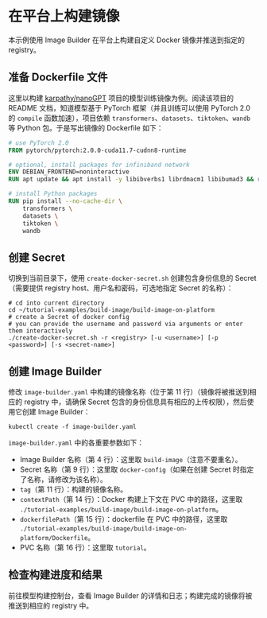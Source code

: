 # 在平台上构建镜像

本示例使用 Image Builder 在平台上构建自定义 Docker 镜像并推送到指定的 registry。

## 准备 Dockerfile 文件

这里以构建 [karpathy/nanoGPT](https://github.com/karpathy/nanoGPT) 项目的模型训练镜像为例。阅读该项目的 README 文档，知道模型基于 PyTorch 框架（并且训练可以使用 PyTorch 2.0 的 `compile` 函数加速），项目依赖 `transformers`、`datasets`、`tiktoken`、`wandb` 等 Python 包。于是写出镜像的 Dockerfile 如下：

```dockerfile
# use PyTorch 2.0
FROM pytorch/pytorch:2.0.0-cuda11.7-cudnn8-runtime

# optional, install packages for infiniband network
ENV DEBIAN_FRONTEND=noninteractive
RUN apt update && apt install -y libibverbs1 librdmacm1 libibumad3 && rm -rf /var/lib/apt/lists/*

# install Python packages
RUN pip install --no-cache-dir \
    transformers \
    datasets \
    tiktoken \
    wandb
```

## 创建 Secret

切换到当前目录下，使用 `create-docker-secret.sh` 创建包含身份信息的 Secret（需要提供 registry host、用户名和密码，可选地指定 Secret 的名称）：

```shell
# cd into current directory
cd ~/tutorial-examples/build-image/build-image-on-platform
# create a Secret of docker config
# you can provide the username and password via arguments or enter them interactively
./create-docker-secret.sh -r <registry> [-u <username>] [-p <password>] [-s <secret-name>]
```

## 创建 Image Builder

修改 `image-builder.yaml` 中构建的镜像名称（位于第 11 行）（镜像将被推送到相应的 registry 中，请确保 Secret 包含的身份信息具有相应的上传权限），然后使用它创建 Image Builder：

```shell
kubectl create -f image-builder.yaml
```

`image-builder.yaml` 中的各重要参数如下：

* Image Builder 名称（第 4 行）：这里取 `build-image`（注意不要重名）。
* Secret 名称（第 9 行）：这里取 `docker-config`（如果在创建 Secret 时指定了名称，请修改为该名称）。
* `tag`（第 11 行）：构建的镜像名称。
* `contextPath`（第 14 行）：Docker 构建上下文在 PVC 中的路径，这里取 `./tutorial-examples/build-image/build-image-on-platform`。
* `dockerfilePath`（第 15 行）：dockerfile 在 PVC 中的路径，这里取 `./tutorial-examples/build-image/build-image-on-platform/Dockerfile`。
* PVC 名称（第 16 行）：这里取 `tutorial`。

## 检查构建进度和结果

前往模型构建控制台，查看 Image Builder 的详情和日志；构建完成的镜像将被推送到相应的 registry 中。
